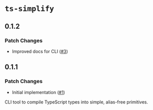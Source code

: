 # `ts-simplify`

## 0.1.2

### Patch Changes

- Improved docs for CLI ([#3](https://github.com/FormidableLabs/ts-simplify/pull/3))

## 0.1.1

### Patch Changes

- Initial implementation ([#1](https://github.com/FormidableLabs/ts-simplify/pull/1))

CLI tool to compile TypeScript types into simple, alias-free primitives.
